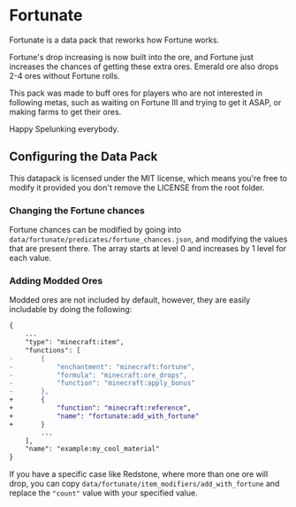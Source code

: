 # Fortunate
Fortunate is a data pack that reworks how Fortune works.

Fortune's drop increasing is now built into the ore, and Fortune just increases the chances of getting these extra ores.
Emerald ore also drops 2-4 ores without Fortune rolls.

This pack was made to buff ores for players who are not interested in following metas, such as waiting on Fortune III and trying to get it ASAP, or making farms to get their ores.

Happy Spelunking everybody.

## Configuring the Data Pack
This datapack is licensed under the MIT license, which means you're free to modify it provided you don't remove the LICENSE from the root folder.

### Changing the Fortune chances
Fortune chances can be modified by going into `data/fortunate/predicates/fortune_chances.json`, and modifying the values that are present there.
The array starts at level 0 and increases by 1 level for each value.

### Adding Modded Ores
Modded ores are not included by default, however, they are easily includable by doing the following:
```diff
{
    ...
    "type": "minecraft:item",
    "functions": [
-       {
-           "enchantment": "minecraft:fortune",
-           "formula": "minecraft:ore_drops",
-           "function": "minecraft:apply_bonus"
-       },
+       {
+           "function": "minecraft:reference",
+           "name": "fortunate:add_with_fortune"
+       }
        ...
    ],
    "name": "example:my_cool_material"
}
```
If you have a specific case like Redstone, where more than one ore will drop, you can copy `data/fortunate/item_modifiers/add_with_fortune` and replace the `"count"` value with your specified value.